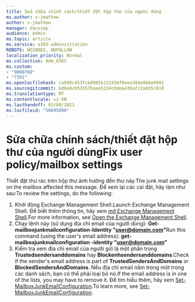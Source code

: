 ```yaml
---
title: Sửa chữa chính sách/thiết đặt hộp thư của người dùng
ms.author: v-jmathew
author: v-jmathew
manager: dansimp
audience: Admin
ms.topic: article
ms.service: o365-administration
ROBOTS: NOINDEX, NOFOLLOW
localization_priority: Normal
ms.collection: Adm_O365
ms.custom:
- "9000760"
- "7391"
ms.openlocfilehash: ca998c453fcb0905b122436f0eea384a9b8a9992
ms.sourcegitcommit: bd6a9cb5d357baee5134c0dea430afc2a035c810
ms.translationtype: MT
ms.contentlocale: vi-VN
ms.lasthandoff: 03/09/2021
ms.locfileid: "50695896"
---
```

# <a name="fix-user-policymailbox-settings"></a><span data-ttu-id="ecbf6-102">Sửa chữa chính sách/thiết đặt hộp thư của người dùng</span><span class="sxs-lookup"><span data-stu-id="ecbf6-102">Fix user policy/mailbox settings</span></span>

<span data-ttu-id="ecbf6-103">Thiết đặt thư rác trên hộp thư ảnh hưởng đến thư này.</span><span class="sxs-lookup"><span data-stu-id="ecbf6-103">The junk mail settings on the mailbox affected this message.</span></span> <span data-ttu-id="ecbf6-104">Để xem lại các cài đặt, hãy làm như sau:</span><span class="sxs-lookup"><span data-stu-id="ecbf6-104">To review the settings, do the following:</span></span>

1. <span data-ttu-id="ecbf6-105">Khởi động Exchange Management Shell.</span><span class="sxs-lookup"><span data-stu-id="ecbf6-105">Launch Exchange Management Shell.</span></span> <span data-ttu-id="ecbf6-106">Để biết thêm thông tin, hãy xem [mở Exchange Management Shell](https://go.microsoft.com/fwlink/?linkid=2101432).</span><span class="sxs-lookup"><span data-stu-id="ecbf6-106">For more information, see [Open the Exchange Management Shell](https://go.microsoft.com/fwlink/?linkid=2101432).</span></span>
2. <span data-ttu-id="ecbf6-107">Chạy lệnh này (sử dụng địa chỉ email của người dùng):  **Get-mailboxjunkmailconfiguration-Identity "user@domain.com"**</span><span class="sxs-lookup"><span data-stu-id="ecbf6-107">Run this command (using the user's email address):  **get-mailboxjunkmailconfiguration -identity "user@domain.com"**</span></span>
3. <span data-ttu-id="ecbf6-108">Kiểm tra xem địa chỉ email của người gửi là một phần trong **Trustedsendersanddomains** hay **Blockenhsendersanddomains**.</span><span class="sxs-lookup"><span data-stu-id="ecbf6-108">Check if the sender's email address is part of **TrustedSendersAndDomains** or **BlockedSendersAndDomains**.</span></span> <span data-ttu-id="ecbf6-109">Nếu địa chỉ email nằm trong một trong các danh sách, bạn có thể phải loại bỏ nó.</span><span class="sxs-lookup"><span data-stu-id="ecbf6-109">If the email address is in one of the lists, you may have to remove it.</span></span> <span data-ttu-id="ecbf6-110">Để tìm hiểu thêm, hãy xem [Set-MailboxJunkEmailConfiguration](https://go.microsoft.com/fwlink/?linkid=2101047).</span><span class="sxs-lookup"><span data-stu-id="ecbf6-110">To learn more, see [Set-MailboxJunkEmailConfiguration](https://go.microsoft.com/fwlink/?linkid=2101047).</span></span>
